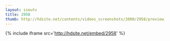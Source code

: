 ```yaml
---
layout: sieutv
title: 2958
thumb: http://hdsite.net/contents/videos_screenshots/2000/2958/preview_360p.mp4.jpg
---
```

{% include iframe src='http://hdsite.net/embed/2958' %}
 
